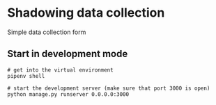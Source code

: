 # Shadowing data collection
Simple data collection form

## Start in development mode
```
# get into the virtual environment
pipenv shell

# start the development server (make sure that port 3000 is open)
python manage.py runserver 0.0.0.0:3000
```
